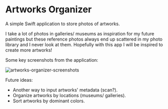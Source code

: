 # Artworks Organizer

A simple Swift application to store photos of artworks. 

I take a lot of photos in galleries/ museums as inspiration for my future paintings but these reference photos always end up scattered in my photo library and I never look at them. Hopefully with this app I will be inspired to create more artworks!

Some key screenshots from the application:

![artworks-organizer-screenshots](https://user-images.githubusercontent.com/47307668/150110945-947e78ef-00e9-4fb3-8c51-98a8a266b2a8.png)


Future ideas: 
- Another way to input artworks' metadata (scan?).
- Organize artworks by locations (museums/ galleries).
- Sort artworks by dominant colors.

